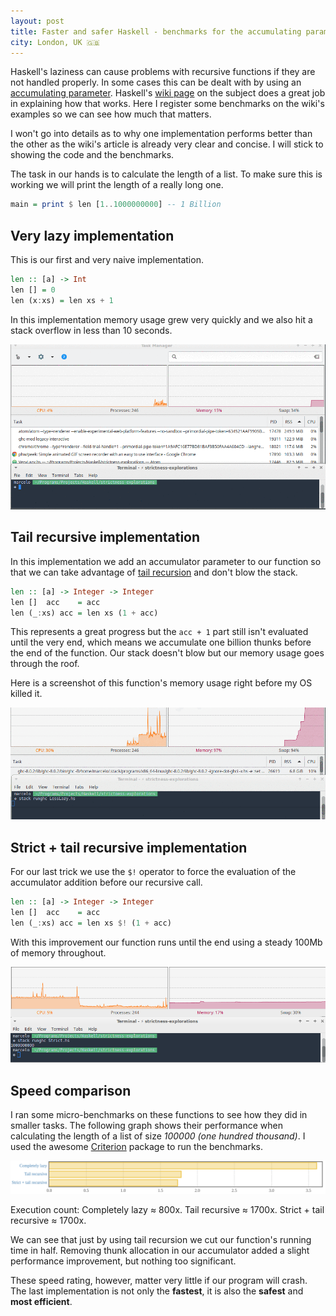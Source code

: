 ```yaml
---
layout: post
title: Faster and safer Haskell - benchmarks for the accumulating parameter
city: London, UK 🇬🇧
---
```


Haskell's laziness can cause problems with recursive functions if they are not handled properly. In some cases this can be dealt with by using an [accumulating parameter](https://wiki.haskell.org/Performance/Accumulating_parameter). Haskell's [wiki page](https://wiki.haskell.org/Performance/Accumulating_parameter) on the subject does a great job in explaining how that works. Here I register some benchmarks on the wiki's examples so we can see how much that matters.


I won't go into details as to why one implementation performs better than the other as the wiki's article is already very clear and concise. I will stick to showing the code and the benchmarks.

The task in our hands is to calculate the length of a list. To make sure this is working we will print the length of a really long one.

``` haskell
main = print $ len [1..1000000000] -- 1 Billion
```

## Very lazy implementation

This is our first and very naive implementation.

``` haskell
len :: [a] -> Int
len [] = 0
len (x:xs) = len xs + 1
```

In this implementation memory usage grew very quickly and we also hit a stack overflow in less than 10 seconds.

![Lazy implementation](../images/2017-09-09-task-manager-lazy.gif)

## Tail recursive implementation

In this implementation we add an accumulator parameter to our function so that we can take advantage of [tail recursion](https://wiki.haskell.org/Tail_recursion) and don't blow the stack.


``` haskell
len :: [a] -> Integer -> Integer
len []  acc    = acc
len (_:xs) acc = len xs (1 + acc)
```

This represents a great progress but the `acc + 1` part still isn't evaluated until the very end, which means we accumulate one billion thunks before the end of the function. Our stack doesn't blow but our memory usage goes through the roof.

Here is a screenshot of this function's memory usage right before my OS killed it.

![Tail Recursive implementation](../images/2017-09-09-task-manager-less-lazy.png)

## Strict + tail recursive implementation

For our last trick we use the `$!` operator to force the evaluation of the accumulator addition before our recursive call.

``` haskell
len :: [a] -> Integer -> Integer
len []  acc    = acc
len (_:xs) acc = len xs $! (1 + acc)
```

With this improvement our function runs until the end using a steady 100Mb of memory throughout.

![Strict + tail recursive implementation](../images/2017-09-09-task-manager-strict.png)


## Speed comparison

I ran some micro-benchmarks on these functions to see how they did in smaller tasks. The following graph shows their performance when calculating the length of a list of size *100000 (one hundred thousand)*. I used the awesome [Criterion](https://hackage.haskell.org/package/criterion) package to run the benchmarks.


![Benchmarks](../images/2017-09-09-benchmarks.png)

Execution count: Completely lazy ≈ 800x. Tail recursive ≈ 1700x. Strict + tail recursive ≈ 1700x.

We can see that just by using tail recursion we cut our function's running time in half. Removing thunk allocation in our accumulator added a slight performance improvement, but nothing too significant.

These speed rating, however, matter very little if our program will crash. The last implementation is not only the **fastest**, it is also the **safest** and **most efficient**.

